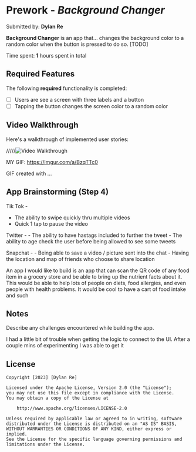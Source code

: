 # Prework - *Background Changer*

Submitted by: **Dylan Re**

**Background Changer** is an app that...  changes the background color to a random color when the button is pressed to do so. [TODO] 

Time spent: **1** hours spent in total

## Required Features

The following **required** functionality is completed:

- [ ] Users are see a screen with three labels and a button
- [ ] Tapping the button changes the screen color to a random color
 
## Video Walkthrough

Here's a walkthrough of implemented user stories:

/////<img src='http://i.imgur.com/link/to/your/gif/file.gif' title='Video Walkthrough' width='' alt='Video Walkthrough' />

MY GIF: https://imgur.com/a/BzqTTc0

<!-- Replace this with whatever GIF tool you used! -->
GIF created with ...  
<!-- Recommended tools:
[Kap](https://getkap.co/) for macOS
[ScreenToGif](https://www.screentogif.com/) for Windows
[peek](https://github.com/phw/peek) for Linux. -->

## App Brainstorming (Step 4)

Tik Tok - 
   - The ability to swipe quickly thru multiple videos
   - Quick 1 tap to pause the video
   
Twitter - 
    - The ability to have hastags included to further the tweet
    - The ability to age check the user before being allowed to see some tweets
    
Snapchat - 
    - Being able to save a video / picture sent into the chat
    - Having the location and map of friends who choose to share location
    
    
    
An app I would like to build is an app that can scan the QR code of any food item in a grocery store and be able to bring up the nutrient facts about it. This would be able to help lots of people on diets, food allergies, and even people with health problems. It would be cool to have a cart of food intake and such

## Notes

Describe any challenges encountered while building the app.

I had a little bit of trouble when getting the logic to connect to the UI. After a couple mins of experimenting I was able to get it

## License

    Copyright [2023] [Dylan Re]

    Licensed under the Apache License, Version 2.0 (the "License");
    you may not use this file except in compliance with the License.
    You may obtain a copy of the License at

        http://www.apache.org/licenses/LICENSE-2.0

    Unless required by applicable law or agreed to in writing, software
    distributed under the License is distributed on an "AS IS" BASIS,
    WITHOUT WARRANTIES OR CONDITIONS OF ANY KIND, either express or implied.
    See the License for the specific language governing permissions and
    limitations under the License.
